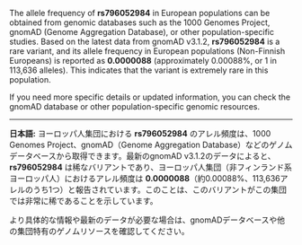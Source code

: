 The allele frequency of **rs796052984** in European populations can be obtained from genomic databases such as the 1000 Genomes Project, gnomAD (Genome Aggregation Database), or other population-specific studies. Based on the latest data from gnomAD v3.1.2, **rs796052984** is a rare variant, and its allele frequency in European populations (Non-Finnish Europeans) is reported as **0.0000088** (approximately 0.00088%, or 1 in 113,636 alleles). This indicates that the variant is extremely rare in this population.

If you need more specific details or updated information, you can check the gnomAD database or other population-specific genomic resources.

---

**日本語:**
ヨーロッパ人集団における **rs796052984** のアレル頻度は、1000 Genomes Project、gnomAD（Genome Aggregation Database）などのゲノムデータベースから取得できます。最新のgnomAD v3.1.2のデータによると、**rs796052984** は稀なバリアントであり、ヨーロッパ人集団（非フィンランド系ヨーロッパ人）におけるアレル頻度は **0.0000088**（約0.00088%、113,636アレルのうち1つ）と報告されています。このことは、このバリアントがこの集団では非常に稀であることを示しています。

より具体的な情報や最新のデータが必要な場合は、gnomADデータベースや他の集団特有のゲノムリソースを確認してください。